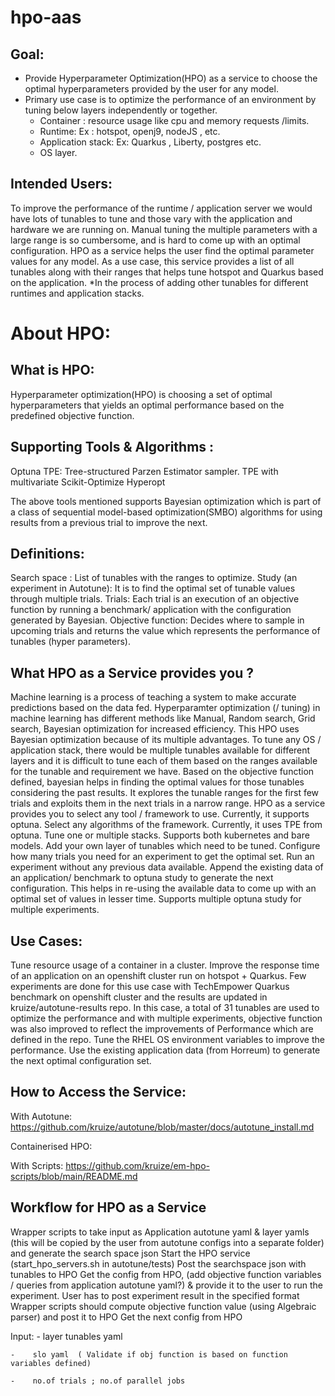 # hpo-aas

## Goal:
- Provide Hyperparameter Optimization(HPO) as a service to choose the optimal hyperparameters provided by the user for any model. 
- Primary use case is to optimize the performance of an environment by tuning below layers independently or together.
  * Container : resource usage like cpu and memory requests /limits.
  * Runtime: Ex : hotspot, openj9, nodeJS , etc.
  * Application stack:  Ex: Quarkus , Liberty, postgres etc.
  * OS layer.
 
## Intended Users: 
To improve the performance of the runtime / application server we would have lots of tunables to tune and those vary with the application and hardware we are running on. Manual tuning the multiple parameters with a large range is so cumbersome, and is hard to come up with an optimal configuration.
HPO as a service helps the user find the optimal parameter values for any model. As a use case, this service provides a list of all tunables along with their ranges that helps tune hotspot and Quarkus based on the application. 
*In the process of adding other tunables for different runtimes and application stacks.

# About HPO:
## What is HPO:
Hyperparameter optimization(HPO) is choosing a set of optimal hyperparameters that yields an optimal performance based on the predefined objective function. 

## Supporting Tools & Algorithms :
Optuna
TPE:  Tree-structured Parzen Estimator sampler.
TPE with multivariate
Scikit-Optimize
Hyperopt

The above tools mentioned supports Bayesian optimization which is part of a class of sequential model-based optimization(SMBO) algorithms for using results from a previous trial to improve the next.


## Definitions:
Search space : List of tunables with the ranges to optimize.
Study (an experiment in Autotune): It is to find the optimal set of tunable values through multiple trials.
Trials: Each trial is an execution of an objective function by running a benchmark/ application with the configuration generated by Bayesian.
Objective function: Decides where to sample in upcoming trials and returns the value which represents the performance of tunables (hyper parameters).

## What HPO as a Service provides you ?

Machine learning is a process of teaching a system to make accurate predictions based on the data fed. Hyperparamter optimization (/ tuning) in machine learning has different methods like Manual, Random search, Grid search, Bayesian optimization for increased efficiency. This HPO uses Bayesian optimization because of its multiple advantages. 
To tune any OS / application stack, there would be multiple tunables available for different layers and it is difficult to tune each of them based on the ranges available for the tunable and  requirement we have. Based on the objective function defined, bayesian helps in finding the optimal values for those tunables considering the past results. It explores the tunable ranges for the first few trials and exploits them in the next trials in a narrow range. 
HPO as a service provides you to
select any tool / framework to use. Currently, it supports optuna.
Select any algorithms of the framework. Currently, it uses TPE from optuna.
Tune one or multiple stacks. Supports both kubernetes and bare models.
Add your own layer of tunables which need to be tuned.
Configure how many trials you need for an experiment to get the optimal set. 
Run an experiment without any previous data available.
Append the existing data of an application/ benchmark to optuna study to generate the next configuration. This helps in re-using the available data to come up with an optimal set of values in lesser time.
Supports multiple optuna study for multiple experiments.

## Use Cases:
Tune resource usage of a container in a cluster.
Improve the response time of an application on an openshift cluster run on hotspot + Quarkus.
Few experiments are done for this use case with TechEmpower Quarkus benchmark on openshift cluster and the results are updated in kruize/autotune-results repo. In this case, a total of 31 tunables are used to optimize the performance and with multiple experiments, objective function was also improved to reflect the improvements of Performance which are defined in the repo.
Tune the RHEL OS environment variables to improve the performance.
Use the existing application data (from Horreum) to generate the next optimal configuration set.
        


## How to Access the Service:


With Autotune: https://github.com/kruize/autotune/blob/master/docs/autotune_install.md

Containerised HPO:

With Scripts: https://github.com/kruize/em-hpo-scripts/blob/main/README.md


## Workflow for HPO as a Service


Wrapper scripts to take input as Application autotune yaml & layer yamls (this will be copied by the user from autotune configs into a separate folder) and generate the search space json
Start the HPO service (start_hpo_servers.sh in autotune/tests)
Post the searchspace json with tunables to HPO
Get the config from HPO, (add objective function variables / queries from application autotune yaml?) & provide it to the user to run the experiment. 
User has to post experiment result in the specified format 
Wrapper scripts should compute objective function value (using Algebraic parser) and post it to HPO
Get the next config from HPO


Input: 
    -    layer tunables yaml
    
    -    slo yaml  ( Validate if obj function is based on function variables defined)
    
    -    no.of trials ; no.of parallel jobs
